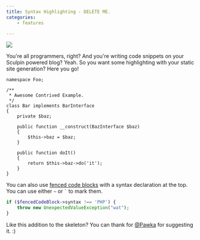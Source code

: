```yaml
---
title: Syntax Highlighting - DELETE ME.
categories:
    - features

---
```


<img class="img-small" src="https://instagram.com/p/4QBQUIGNP3/?taken-by=poodlethebulldog">

You're all programmers, right? And you're writing code snippets on your Sculpin
powered blog? Yeah. So you want some highlighting with your static site generation?
Here you go!


    namespace Foo;

    /**
     * Awesome Contrived Example.
     */
    class Bar implements BarInterface
    {
        private $baz;

        public function __construct(BazInterface $baz)
        {
            $this->baz = $baz;
        }

        public function doIt()
        {
            return $this->baz->do('it');
        }
    }

You can also use [fenced code blocks][fcb] with a syntax declaration at the top.
You can use either `~` or <code>`</code> to mark them.

[fcb]: http://michelf.ca/projects/php-markdown/extra/#fenced-code-blocks

~~~php
if ($fencedCodeBlock->syntax !== 'PHP') {
    throw new UnexpectedValueException("wat");
}
~~~
Like this addition to the skeleton? You can thank for [@Pawka](https://github.com/Pawka)
for suggesting it. :)
